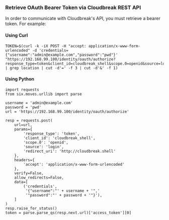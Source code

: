 ### Retrieve OAuth Bearer Token via Cloudbreak REST API
In order to communicate with Cloudbreak's API, you must retrieve a bearer token. For example:

#### Using Curl
```
TOKEN=$(curl -k -iX POST -H "accept: application/x-www-form-urlencoded" -d 'credentials={"username":"admin@example.com","password":"pwd"}' "https://192.168.99.100/identity/oauth/authorize?response_type=token&client_id=cloudbreak_shell&scope.0=openid&source=login&redirect_uri=http://cloudbreak.shell" | grep location | cut -d'=' -f 3 | cut -d'&' -f 1)
```

#### Using Python
```
import requests
from six.moves.urllib import parse

username = 'admin@example.com'
password = 'pwd'
url = 'https://192.168.99.100/identity/oauth/authorize'

resp = requests.post(
    url=url,
    params={
        'response_type': 'token',
        'client_id': 'cloudbreak_shell',
        'scope.0': 'openid',
        'source': 'login',
        'redirect_uri': 'http://cloudbreak.shell'
    },
    headers={
        'accept': 'application/x-www-form-urlencoded'
    },
    verify=False,
    allow_redirects=False,
    data=[
        ('credentials',
         '{"username":"' + username + '",'
         '"password":"' + password + '"}'),
    ]
)
resp.raise_for_status()
token = parse.parse_qs(resp.next.url)['access_token'][0]
```